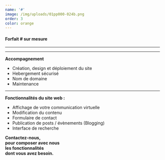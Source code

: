 ```yaml
---
name: '#'
image: /img/uploads/01pp000-024b.png
order: 3
color: orange
---
```

#### **Forfait # sur mesure**

<hr />

<hr />

**Accompagnement**

* Création, design et déploiement du site
* Hebergement sécurisé
* Nom de domaine
* Maintenance

<hr />

**Fonctionnalités du site web :**

* Affichage de votre communication virtuelle
* Modification du contenu
* Formulaire de contact
* Publication de posts / évènements (Blogging)
* Interface de recherche

**Contactez-nous,**  
**pour composer avec nous**  
**les fonctionnalités**  
**dont vous avez besoin.**
